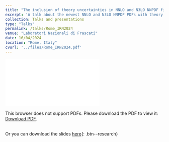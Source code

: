 ```yaml
---
title: "The inclusion of theory uncertainties in NNLO and N3LO NNPDF fits."
excerpt: 'A talk about the newest NNLO and N3LO NNPDF PDFs with theory uncertainties'
collection: Talks and presentations
type: "Talks"
permalink: /talks/Rome_IRN2024
venue: "Laboratori Nazionali di Frascati"
date: 16/04/2024
location: "Rome, Italy"
cvurl: '../files/Rome_IRN2024.pdf'
---
```

<object data="../files/Rome_IRN2024.pdf" type="application/pdf" width="700px" height="700px">
    <embed src="../files/Rome_IRN2024.pdf">
        <p>This browser does not support PDFs. Please download the PDF to view it: <a href="../files/Rome_IRN2024.pdf">Download PDF</a>.</p>
    </embed>
</object>

\
Or you can download the slides [here](https://andreab1997.github.io/files/Rome_IRN2024.pdf){: .btn--research}


